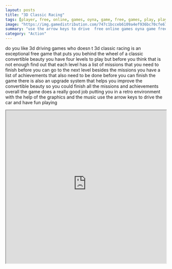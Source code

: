 ```yaml
---
layout: posts
title: "3D Classic Racing"
tags: [player, free, online, games, oyna, game, free, games, play, play, games]
image: "https://img.gamedistribution.com/747c1bcceb6109a4ef936bc70cfe67de.jpg"
summary: "use the arrow keys to drive  free online games oyna game free games play play games"
category: "Action"
---
```


do you like 3d driving games who doesn t 3d classic racing is an exceptional free game that puts you behind the wheel of a classic convertible beauty you have four levels to play but before you think that is not enough find out that each level has a list of missions that you need to finish before you can go to the next level besides the missions you have a list of achievements that also need to be done before you can finish the game there is also an upgrade system that helps you improve the convertible beauty so you could finish all the missions and achievements overall the game does a really good job putting you in a retro environment with the help of the graphics and the music use the arrow keys to drive the car and have fun playing

<iframe width="100%" height="480px;" src="https://flash.gamedistribution.com?game=747c1bcceb6109a4ef936bc70cfe67de"></iframe>